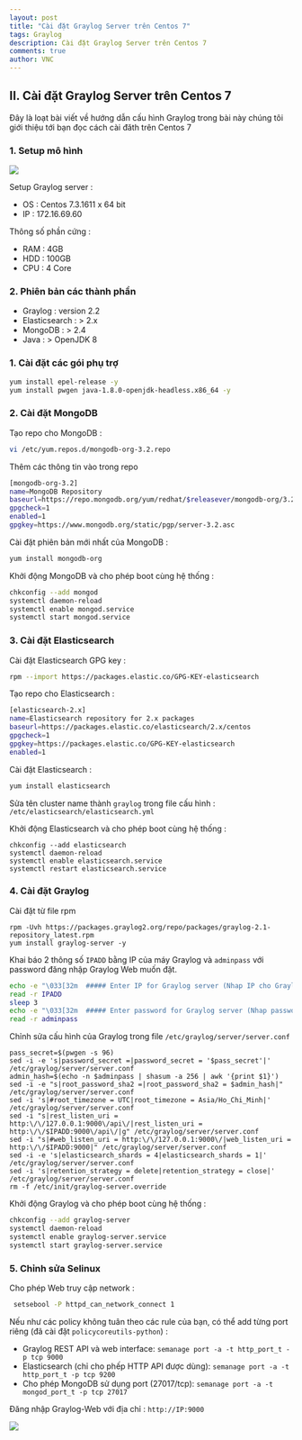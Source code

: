 ```yaml
---
layout: post
title: "Cài đặt Graylog Server trên Centos 7"
tags: Graylog
description: Cài đặt Graylog Server trên Centos 7
comments: true
author: VNC
---
```

## II. Cài đặt Graylog Server trên Centos 7
Đây là loạt bài viết về hướng dẫn cấu hình Graylog trong bài này chúng tôi giới thiệu tới bạn đọc cách cài đăth trên Centos 7

### 1. Setup mô hình 

<img src="https://i.imgur.com/dM14XMh.png">

Setup Graylog server :

 - OS : Centos 7.3.1611 x 64 bit
 - IP : 172.16.69.60
	
Thông số phần cứng : 

 - RAM : 4GB
 - HDD : 100GB
 - CPU : 4 Core
	
### 2. Phiên bản các thành phần

 - Graylog : version 2.2 
 - Elasticsearch : > 2.x
 - MongoDB : > 2.4
 - Java : > OpenJDK 8
 
### 1. Cài đặt các gói phụ trợ

```sh
yum install epel-release -y 
yum install pwgen java-1.8.0-openjdk-headless.x86_64 -y
```
### 2. Cài đặt MongoDB
Tạo repo cho MongoDB : 

```sh
vi /etc/yum.repos.d/mongodb-org-3.2.repo
```

Thêm các thông tin vào trong repo

```sh
[mongodb-org-3.2]
name=MongoDB Repository
baseurl=https://repo.mongodb.org/yum/redhat/$releasever/mongodb-org/3.2/x86_64/
gpgcheck=1
enabled=1
gpgkey=https://www.mongodb.org/static/pgp/server-3.2.asc
```

Cài đặt phiên bản mới nhất của MongoDB :

```sh
yum install mongodb-org
```

Khởi động MongoDB và cho phép boot cùng hệ thống :

```sh
chkconfig --add mongod
systemctl daemon-reload
systemctl enable mongod.service
systemctl start mongod.service
```

### 3. Cài đặt Elasticsearch
Cài đặt Elasticsearch GPG key : 

```sh
rpm --import https://packages.elastic.co/GPG-KEY-elasticsearch
```

 Tạo repo cho Elasticsearch :
 
 ```sh
 [elasticsearch-2.x]
name=Elasticsearch repository for 2.x packages
baseurl=https://packages.elastic.co/elasticsearch/2.x/centos
gpgcheck=1
gpgkey=https://packages.elastic.co/GPG-KEY-elasticsearch
enabled=1
```

Cài đặt Elasticsearch :

```sh
yum install elasticsearch
```

Sửa tên cluster name thành `graylog` trong file cấu hình : `/etc/elasticsearch/elasticsearch.yml`

Khởi động Elasticsearch và cho phép boot cùng hệ thống : 
```
chkconfig --add elasticsearch
systemctl daemon-reload
systemctl enable elasticsearch.service
systemctl restart elasticsearch.service
```
### 4. Cài đặt Graylog
Cài đặt từ file rpm

```
rpm -Uvh https://packages.graylog2.org/repo/packages/graylog-2.1-repository_latest.rpm
yum install graylog-server -y
```
Khai báo 2 thông số `IPADD` bằng IP của máy Graylog và `adminpass` với password đăng nhập Graylog Web muốn đặt.

```sh
echo -e "\033[32m  ##### Enter IP for Graylog server (Nhap IP cho Graylog) ##### \033[0m"
read -r IPADD
sleep 3
echo -e "\033[32m  ##### Enter password for Graylog server (Nhap password cho Graylog) ##### \033[0m"
read -r adminpass
```

Chỉnh sửa cấu hình của Graylog trong file `/etc/graylog/server/server.conf`

```
pass_secret=$(pwgen -s 96)
sed -i -e 's|password_secret =|password_secret = '$pass_secret'|' /etc/graylog/server/server.conf
admin_hash=$(echo -n $adminpass | shasum -a 256 | awk '{print $1}')
sed -i -e "s|root_password_sha2 =|root_password_sha2 = $admin_hash|" /etc/graylog/server/server.conf
sed -i 's|#root_timezone = UTC|root_timezone = Asia/Ho_Chi_Minh|' /etc/graylog/server/server.conf
sed -i "s|rest_listen_uri = http:\/\/127.0.0.1:9000\/api\/|rest_listen_uri = http:\/\/$IPADD:9000\/api\/|g" /etc/graylog/server/server.conf
sed -i "s|#web_listen_uri = http:\/\/127.0.0.1:9000\/|web_listen_uri = http:\/\/$IPADD:9000|" /etc/graylog/server/server.conf
sed -i -e 's|elasticsearch_shards = 4|elasticsearch_shards = 1|' /etc/graylog/server/server.conf
sed -i 's|retention_strategy = delete|retention_strategy = close|' /etc/graylog/server/server.conf
rm -f /etc/init/graylog-server.override
```

Khởi động Graylog và cho phép boot cùng hệ thống : 

```sh
chkconfig --add graylog-server
systemctl daemon-reload
systemctl enable graylog-server.service
systemctl start graylog-server.service
```

### 5. Chỉnh sửa Selinux
Cho phép Web truy cập network :

```sh
 setsebool -P httpd_can_network_connect 1
```

Nếu như các policy không tuân theo các rule của bạn, có thể add từng port riêng (đã cài đặt `policycoreutils-python`) :

 - Graylog REST API và  web interface: `semanage port -a -t http_port_t -p tcp 9000`
 - Elasticsearch (chỉ cho phếp HTTP API được dùng):  `semanage port -a -t http_port_t -p tcp 9200`
 - Cho phép MongoDB sử dụng port (27017/tcp):  `semanage port -a -t mongod_port_t -p tcp 27017`
 
Đăng nhập Graylog-Web với địa chỉ : `http://IP:9000`

<img src="https://i.imgur.com/QSgalKs.jpg">
